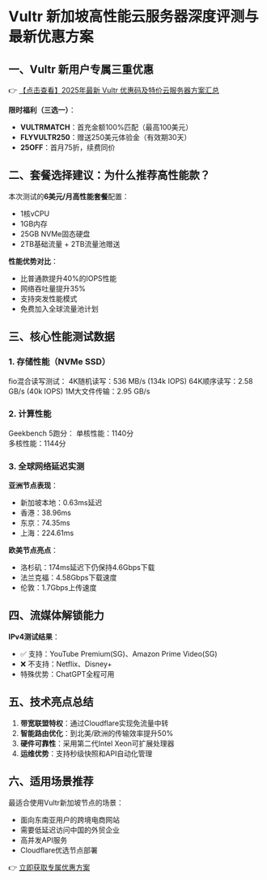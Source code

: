 # Vultr 新加坡高性能云服务器深度评测与最新优惠方案

## 一、Vultr 新用户专属三重优惠

👉 [【点击查看】2025年最新 Vultr 优惠码及特价云服务器方案汇总](https://bit.ly/VuLtr)

**限时福利（三选一）**：
- **VULTRMATCH**：首充金额100%匹配（最高100美元）
- **FLYVULTR250**：赠送250美元体验金（有效期30天）
- **25OFF**：首月75折，续费同价

## 二、套餐选择建议：为什么推荐高性能款？

本次测试的**6美元/月高性能套餐**配置：
- 1核vCPU
- 1GB内存
- 25GB NVMe固态硬盘
- 2TB基础流量 + 2TB流量池赠送

**性能优势对比**：
- 比普通款提升40%的IOPS性能
- 网络吞吐量提升35%
- 支持突发性能模式
- 免费加入全球流量池计划

## 三、核心性能测试数据

### 1. 存储性能（NVMe SSD）

fio混合读写测试：
4K随机读写：536 MB/s (134k IOPS)
64K顺序读写：2.58 GB/s (40k IOPS)
1M大文件传输：2.95 GB/s

### 2. 计算性能

Geekbench 5跑分：
单核性能：1140分  
多核性能：1144分

### 3. 全球网络延迟实测
**亚洲节点表现**：
- 新加坡本地：0.63ms延迟
- 香港：38.96ms
- 东京：74.35ms  
- 上海：224.61ms

**欧美节点亮点**：
- 洛杉矶：174ms延迟下仍保持4.6Gbps下载
- 法兰克福：4.58Gbps下载速度
- 伦敦：1.7Gbps上传速度

## 四、流媒体解锁能力

**IPv4测试结果**：
- ✅ 支持：YouTube Premium(SG)、Amazon Prime Video(SG)
- ❌ 不支持：Netflix、Disney+
- 特殊优势：ChatGPT全程可用

## 五、技术亮点总结

1. **带宽联盟特权**：通过Cloudflare实现免流量中转
2. **智能路由优化**：到北美/欧洲的传输效率提升50%
3. **硬件可靠性**：采用第二代Intel Xeon可扩展处理器
4. **运维优势**：支持秒级快照和API自动化管理

## 六、适用场景推荐

最适合使用Vultr新加坡节点的场景：
- 面向东南亚用户的跨境电商网站
- 需要低延迟访问中国的外贸企业
- 高并发API服务
- Cloudflare优选节点部署

👉 [立即获取专属优惠方案](https://bit.ly/VuLtr)